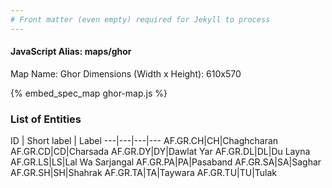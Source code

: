 ```yaml
---
# Front matter (even empty) required for Jekyll to process
---
```


#### JavaScript Alias: maps/ghor

Map Name: Ghor
Dimensions (Width x Height): 610x570



{% embed_spec_map ghor-map.js %}

### List of Entities

ID | Short label | Label
---|---|---|---
AF.GR.CH|CH|Chaghcharan
AF.GR.CD|CD|Charsada
AF.GR.DY|DY|Dawlat Yar
AF.GR.DL|DL|Du Layna
AF.GR.LS|LS|Lal Wa Sarjangal
AF.GR.PA|PA|Pasaband
AF.GR.SA|SA|Saghar
AF.GR.SH|SH|Shahrak
AF.GR.TA|TA|Taywara
AF.GR.TU|TU|Tulak